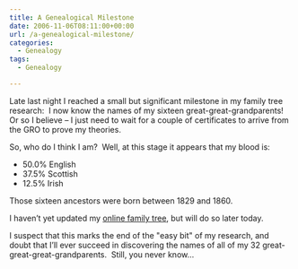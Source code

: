 ```yaml
---
title: A Genealogical Milestone
date: 2006-11-06T08:11:00+00:00
url: /a-genealogical-milestone/
categories:
  - Genealogy
tags:
  - Genealogy

---
```

<!--kg-card-begin: html-->

Late last night I reached a small but significant milestone in my family tree research:&nbsp; I now know the names of my sixteen great-great-grandparents!&nbsp; Or so I believe – I just need to wait for a couple of certificates to arrive from the GRO to prove my theories.

So, who do I think I am?&nbsp; Well, at this stage it appears that my blood is:

  * 50.0% English
  * 37.5% Scottish
  * 12.5% Irish

Those sixteen ancestors were born between 1829 and 1860.

I haven’t yet updated my [online family tree][1], but will do so later today.

I suspect that this marks the end of the "easy bit" of my research, and doubt that I’ll ever succeed in discovering the names of all of my 32 great-great-great-grandparents.&nbsp; Still, you never know&#8230;

<!--kg-card-end: html-->

 [1]: http://familytree.iannelson.uk
